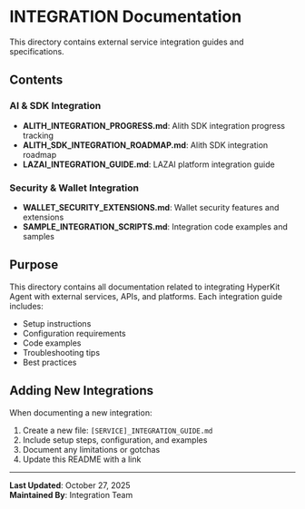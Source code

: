# INTEGRATION Documentation

This directory contains external service integration guides and specifications.

## Contents

### AI & SDK Integration
- **ALITH_INTEGRATION_PROGRESS.md**: Alith SDK integration progress tracking
- **ALITH_SDK_INTEGRATION_ROADMAP.md**: Alith SDK integration roadmap
- **LAZAI_INTEGRATION_GUIDE.md**: LAZAI platform integration guide

### Security & Wallet Integration
- **WALLET_SECURITY_EXTENSIONS.md**: Wallet security features and extensions
- **SAMPLE_INTEGRATION_SCRIPTS.md**: Integration code examples and samples

## Purpose

This directory contains all documentation related to integrating HyperKit Agent with external services, APIs, and platforms. Each integration guide includes:

- Setup instructions
- Configuration requirements
- Code examples
- Troubleshooting tips
- Best practices

## Adding New Integrations

When documenting a new integration:

1. Create a new file: `[SERVICE]_INTEGRATION_GUIDE.md`
2. Include setup steps, configuration, and examples
3. Document any limitations or gotchas
4. Update this README with a link

---

**Last Updated**: October 27, 2025  
**Maintained By**: Integration Team

